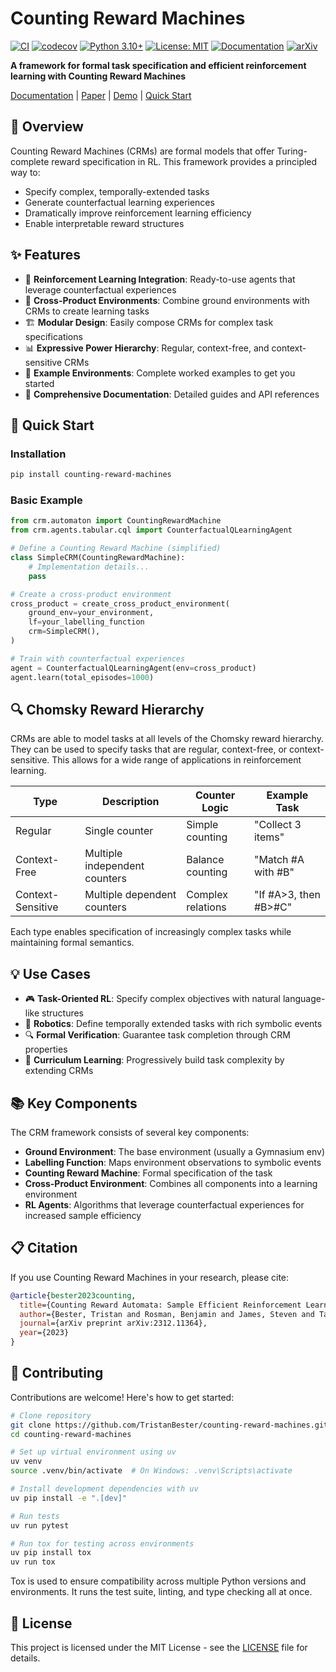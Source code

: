 # Counting Reward Machines

[![CI](https://github.com/TristanBester/counting-reward-machines/actions/workflows/ci.yaml/badge.svg)](https://github.com/TristanBester/counting-reward-machines/actions/workflows/ci.yaml)
[![codecov](https://codecov.io/gh/TristanBester/counting-reward-machines/graph/badge.svg?token=NBFYD2O05M)](https://codecov.io/gh/TristanBester/counting-reward-machines)
[![Python 3.10+](https://img.shields.io/badge/python-3.10+-blue.svg)](https://www.python.org/downloads/)
[![License: MIT](https://img.shields.io/badge/License-MIT-yellow.svg)](https://opensource.org/licenses/MIT)
[![Documentation](https://img.shields.io/badge/docs-online-brightgreen.svg)](https://crm.tristanbester.xyz)
[![arXiv](https://img.shields.io/badge/arXiv-2312.11364-b31b1b.svg)](https://arxiv.org/abs/2312.11364)

**A framework for formal task specification and efficient reinforcement learning with Counting Reward Machines**

[Documentation](https://crm.tristanbester.xyz) | [Paper](https://arxiv.org/abs/2312.11364) | [Demo](https://crm.tristanbester.xyz) | [Quick Start](#quick-start)

## 🌟 Overview

Counting Reward Machines (CRMs) are formal models that offer Turing-complete reward specification in RL. This framework provides a principled way to:

- Specify complex, temporally-extended tasks
- Generate counterfactual learning experiences
- Dramatically improve reinforcement learning efficiency
- Enable interpretable reward structures

## ✨ Features

- 🤖 **Reinforcement Learning Integration**: Ready-to-use agents that leverage counterfactual experiences
- 🔄 **Cross-Product Environments**: Combine ground environments with CRMs to create learning tasks
- 🏗️ **Modular Design**: Easily compose CRMs for complex task specifications
- 📊 **Expressive Power Hierarchy**: Regular, context-free, and context-sensitive CRMs
- 🧪 **Example Environments**: Complete worked examples to get you started
- 📝 **Comprehensive Documentation**: Detailed guides and API references

## 🚀 Quick Start

### Installation

```bash
pip install counting-reward-machines
```

### Basic Example

```python
from crm.automaton import CountingRewardMachine
from crm.agents.tabular.cql import CounterfactualQLearningAgent

# Define a Counting Reward Machine (simplified)
class SimpleCRM(CountingRewardMachine):
    # Implementation details...
    pass

# Create a cross-product environment
cross_product = create_cross_product_environment(
    ground_env=your_environment,
    lf=your_labelling_function
    crm=SimpleCRM(),
)

# Train with counterfactual experiences
agent = CounterfactualQLearningAgent(env=cross_product)
agent.learn(total_episodes=1000)
```

## 🔍 Chomsky Reward Hierarchy 

CRMs are able to model tasks at all levels of the Chomsky reward hierarchy. They can be used to specify tasks that are regular, context-free, or context-sensitive. This allows for a wide range of applications in reinforcement learning.

| Type | Description | Counter Logic | Example Task |
|------|-------------|---------------|--------------|
| Regular | Single counter | Simple counting | "Collect 3 items" |
| Context-Free | Multiple independent counters | Balance counting | "Match #A with #B" |
| Context-Sensitive | Multiple dependent counters | Complex relations | "If #A>3, then #B>#C" |

Each type enables specification of increasingly complex tasks while maintaining formal semantics.

## 💡 Use Cases

- 🎮 **Task-Oriented RL**: Specify complex objectives with natural language-like structures
- 🤖 **Robotics**: Define temporally extended tasks with rich symbolic events
- 🔍 **Formal Verification**: Guarantee task completion through CRM properties
- 🧠 **Curriculum Learning**: Progressively build task complexity by extending CRMs

## 📚 Key Components

The CRM framework consists of several key components:

- **Ground Environment**: The base environment (usually a Gymnasium env)
- **Labelling Function**: Maps environment observations to symbolic events
- **Counting Reward Machine**: Formal specification of the task
- **Cross-Product Environment**: Combines all components into a learning environment
- **RL Agents**: Algorithms that leverage counterfactual experiences for increased sample efficiency


## 📋 Citation

If you use Counting Reward Machines in your research, please cite:

```bibtex
@article{bester2023counting,
  title={Counting Reward Automata: Sample Efficient Reinforcement Learning Through the Exploitation of Reward Function Structure},
  author={Bester, Tristan and Rosman, Benjamin and James, Steven and Tasse, Geraud Nangue},
  journal={arXiv preprint arXiv:2312.11364},
  year={2023}
}
```

## 🤝 Contributing

Contributions are welcome! Here's how to get started:

```bash
# Clone repository
git clone https://github.com/TristanBester/counting-reward-machines.git
cd counting-reward-machines

# Set up virtual environment using uv
uv venv
source .venv/bin/activate  # On Windows: .venv\Scripts\activate

# Install development dependencies with uv
uv pip install -e ".[dev]"

# Run tests
uv run pytest

# Run tox for testing across environments
uv pip install tox
uv run tox
```

Tox is used to ensure compatibility across multiple Python versions and environments. It runs the test suite, linting, and type checking all at once.

## 📄 License

This project is licensed under the MIT License - see the [LICENSE](LICENSE) file for details.
